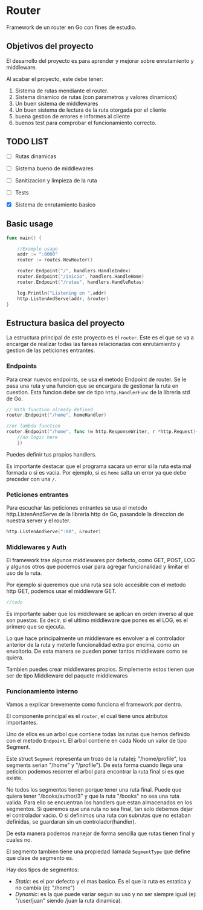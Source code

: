 

# Router

Framework de un router en Go con fines de estudio.

## Objetivos del proyecto
El desarrollo del proyecto es para aprender y mejorar sobre enrutamiento y middleware.

Al acabar el proyecto, este debe tener:

1. Sistema de rutas mendiante el router.
2. Sistema dinamico de rutas (con parametros y valores dinamicos)
3. Un buen sistema de middlewares
4. Un buen sistema de lectura de la ruta otorgada por el cliente
5. buena gestion de errores e informes al cliente
6. buenos test para comprobar el funcionamiento correcto.


## TODO LIST
- [ ] Rutas dinamicas
- [ ] Sistema bueno de middlewares
- [ ] Sanitizacion y limpieza de la ruta
- [ ] Tests
- [x] Sistema de enrutamiento basico


## Basic usage

```go
func main() {

    //Example usage
    addr := ":8000"   
  	router := routes.NewRouter()

	router.Endpoint("/", handlers.HandleIndex)
    router.Endpoint("/inicio", handlers.HandleHome)      
	router.Endpoint("/rutas", handlers.HandleRutas) 

    log.Println("Listening on ",addr)
	http.ListenAndServe(addr, &router)
}
```

## Estructura basica del proyecto

La estructura principal de este proyecto es el `router`. Este es el que se va a encargar de realizar todas las tareas relacionadas con enrutamiento y
gestion de las peticiones entrantes. 

### Endpoints

Para crear nuevos endpoints, se usa el metodo Endpoint de router. Se le pasa una ruta y una funcion que se encargara de gestionar la ruta en cuestion.
Esta funcion debe ser de tipo `http.HandlerFunc`  de la libreria std de Go.

```go
// With function already defined
router.Endpoint("/home", homeHandler)

//or lambda function
router.Endpoint("/home", func (w http.ResponseWriter, r *http.Request){
    //do logic here
    }) 

```
Puedes definir tus propios handlers.

Es importante destacar que el programa sacara un error si la ruta esta mal formada o si es vacia.
Por ejemplo, si es `home` salta un error ya que debe preceder con una `/`.

### Peticiones entrantes

Para escuchar las peticiones entrantes se usa el metodo http.ListenAndServe de la libreria http de Go, pasandole la direccion de nuestra server y el router.
```go
http.ListenAndServe(":80", &router)

```

### Middlewares y Auth

El framework trae algunos middlewares por defecto, como GET, POST, LOG y algunos otros que podemos usar para agregar funcionalidad y limitar el uso de la ruta.

Por ejemplo si queremos que una ruta sea solo accesible con el metodo http GET, podemos usar el middleware GET.
```go
//todo
```
Es importante saber que los middleware se aplican en orden inverso al que son puestos. Es decir, si el ultimo middleware que pones es el LOG, es el primero que se ejecuta.

Lo que hace principalmente un middleware es envolver a el controlador anterior de la ruta y meterle funcionalidad extra por encima, como un envoltorio.
De esta manera se pueden poner tantos middleware como se quiera.

Tambien puedes crear middlewares propios. Simplemente estos tienen que ser de tipo Middleware del paquete middlewares


### Funcionamiento interno

Vamos a explicar brevemente como funciona el framework por dentro.

El componente principal es el `router`, el cual tiene unos atributos importantes.

Uno de ellos es un arbol que contiene todas las rutas que hemos definido con el metodo `Endpoint`. El arbol contiene en cada Nodo un valor de tipo Segment.

Este struct `Segment` representa un trozo de la ruta(ej: "/home/profile", los segments serian "/home" y "/profile"). De esta forma cuando llega una peticion podemos recorrer el arbol
para encontrar la ruta final si es que existe.

No todos los segmentos tienen porque tener una ruta final. Puede que quiera tener "/books/author/3" y que la ruta "/books" no sea una ruta valida. Para ello se encuentran los handlers que estan almacenados en los segmentos.
Si queremos que una ruta no sea final, tan solo debemos dejar el controlador vacio. O si definimos una ruta con subrutas que no estaban definidas, se guardaran sin un controlador(handler).

De esta manera podemos manejar de forma sencilla que rutas tienen final y cuales no.

El segmento tambien tiene una propiedad llamada `SegmentType` que define que clase de segmento es.

Hay dos tipos de segmentos:

- *Static*: es el por defecto y el mas basico. Es el que la ruta es estatica y no cambia (ej: "/home")
- *Dynamic*: es la que puede variar segun su uso y no ser siempre igual (ej: "/user/juan" siendo /juan la ruta dinamica).


